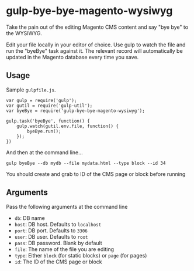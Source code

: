 # gulp-bye-bye-magento-wysiwyg
Take the pain out of the editing Magento CMS content and say "bye bye" to the WYSIWYG.

Edit your file locally in your editor of choice. Use gulp to watch the file and run the "byeBye" task against it. The relevant record will automatically be updated in the Magento database every time you save.

## Usage

Sample `gulpfile.js`.
```
var gulp = require('gulp');
var gutil = require('gulp-util');
var byeBye = require('gulp-bye-bye-magento-wysiwyg');

gulp.task('byeBye', function() {
    gulp.watch(gutil.env.file, function() {
        byeBye.run();
    });
})
```

And then at the command line...

```
gulp byeBye --db mydb --file mydata.html --type block --id 34
```

You should create and grab to ID of the CMS page or block before running

## Arguments

Pass the following arguments at the command line

- `db`: DB name
- `host`: DB host. Defaults to `localhost`
- `port`: DB port. Defaults to `3306`
- `user`: DB user. Defaults to `root`
- `pass`: DB password. Blank by default
- `file`: The name of the file you are editing
- `type`: Either `block` (for static blocks) or `page` (for pages)
- `id`: The ID of the CMS page or block
